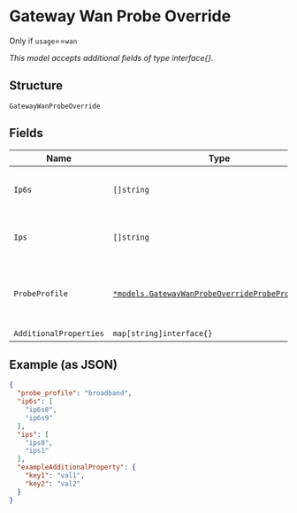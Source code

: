 
# Gateway Wan Probe Override

Only if `usage`==`wan`

*This model accepts additional fields of type interface{}.*

## Structure

`GatewayWanProbeOverride`

## Fields

| Name | Type | Tags | Description |
|  --- | --- | --- | --- |
| `Ip6s` | `[]string` | Optional | **Constraints**: *Unique Items Required* |
| `Ips` | `[]string` | Optional | **Constraints**: *Unique Items Required* |
| `ProbeProfile` | [`*models.GatewayWanProbeOverrideProbeProfileEnum`](../../doc/models/gateway-wan-probe-override-probe-profile-enum.md) | Optional | enum: `broadband`, `lte`<br><br>**Default**: `"broadband"` |
| `AdditionalProperties` | `map[string]interface{}` | Optional | - |

## Example (as JSON)

```json
{
  "probe_profile": "broadband",
  "ip6s": [
    "ip6s8",
    "ip6s9"
  ],
  "ips": [
    "ips0",
    "ips1"
  ],
  "exampleAdditionalProperty": {
    "key1": "val1",
    "key2": "val2"
  }
}
```


